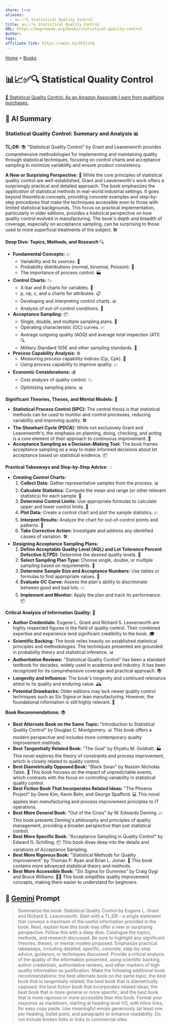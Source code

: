 ```yaml
---
share: true
aliases:
  - 📊📈✅🔍 Statistical Quality Control
title: 📊📈✅🔍 Statistical Quality Control
URL: https://bagrounds.org/books/statistical-quality-control
Author: 
tags: 
affiliate link: https://amzn.to/3FIloYq
---
```

[Home](../index.md) > [Books](./index.md)  
# 📊📈✅🔍 Statistical Quality Control  
[🛒 Statistical Quality Control. As an Amazon Associate I earn from qualifying purchases.](https://amzn.to/3FIloYq)  
  
## 🤖 AI Summary  
### **Statistical Quality Control: Summary and Analysis** 📊  
**TL;DR:** 📚 "Statistical Quality Control" by Grant and Leavenworth provides comprehensive methodologies for implementing and maintaining quality through statistical techniques, focusing on control charts and acceptance sampling to minimize variability and ensure product consistency.  
  
**A New or Surprising Perspective:** 🤔 While the core principles of statistical quality control are well-established, Grant and Leavenworth's work offers a surprisingly practical and detailed approach. The book emphasizes the *application* of statistical methods in real-world industrial settings. It goes beyond theoretical concepts, providing concrete examples and step-by-step procedures that make the techniques accessible even to those with limited statistical backgrounds. This focus on practical implementation, particularly in older editions, provides a historical perspective on how quality control evolved in manufacturing. The book's depth and breadth of coverage, especially on acceptance sampling, can be surprising to those used to more superficial treatments of the subject. 🛠️  
  
**Deep Dive: Topics, Methods, and Research** 🔍  
* **Fundamental Concepts:** 📈  
    * Variability and its sources. 🔄  
    * Probability distributions (normal, binomial, Poisson). 🎲  
    * The importance of process control. 🏭  
* **Control Charts:** 📉  
    * X-bar and R charts for variables. 📏  
    * p, np, c, and u charts for attributes. 📋  
    * Developing and interpreting control charts. 📊  
    * Analysis of out-of-control conditions. 🚨  
* **Acceptance Sampling:** 📦  
    * Single, double, and multiple sampling plans. 📝  
    * Operating characteristic (OC) curves. 📈  
    * Average outgoing quality (AOQ) and average total inspection (ATI). 🔍  
    * Military Standard 105E and other sampling standards. 📜  
* **Process Capability Analysis:** ⚙️  
    * Measuring process capability indices (Cp, Cpk). 📏  
    * Using process capability to improve quality. 📈  
* **Economic Considerations:** 💰  
    * Cost analysis of quality control. 📉  
    * Optimizing sampling plans. 📊  
  
**Significant Theories, Theses, and Mental Models:** 🧠  
* **Statistical Process Control (SPC):** The central thesis is that statistical methods can be used to monitor and control processes, reducing variability and improving quality. 🛠️  
* **The Shewhart Cycle (PDCA):** While not exclusively Grant and Leavenworth's, the emphasis on planning, doing, checking, and acting is a core element of their approach to continuous improvement. 🔄  
* **Acceptance Sampling as a Decision-Making Tool:** The book frames acceptance sampling as a way to make informed decisions about lot acceptance based on statistical evidence. 📦  
  
**Practical Takeaways and Step-by-Step Advice:** 💡  
* **Creating Control Charts:**  
    1.  **Collect Data:** Gather representative samples from the process. 📊  
    2.  **Calculate Statistics:** Compute the mean and range (or other relevant statistics) for each sample. 🔢  
    3.  **Determine Control Limits:** Use appropriate formulas to calculate upper and lower control limits. 📏  
    4.  **Plot Data:** Create a control chart and plot the sample statistics. 📈  
    5.  **Interpret Results:** Analyze the chart for out-of-control points and patterns. 🚨  
    6.  **Take Corrective Action:** Investigate and address any identified causes of variation. 🛠️  
* **Designing Acceptance Sampling Plans:**  
    1.  **Define Acceptable Quality Level (AQL) and Lot Tolerance Percent Defective (LTPD):** Determine the desired quality levels. 🎯  
    2.  **Select Sampling Plan Type:** Choose single, double, or multiple sampling based on requirements. 📝  
    3.  **Determine Sample Size and Acceptance Numbers:** Use tables or formulas to find appropriate values. 🔢  
    4.  **Evaluate OC Curve:** Assess the plan's ability to discriminate between good and bad lots. 📈  
    5.  **Implement and Monitor:** Apply the plan and track its performance. 📦  
  
**Critical Analysis of Information Quality:** 🧐  
* **Author Credentials:** Eugene L. Grant and Richard S. Leavenworth are highly respected figures in the field of quality control. Their combined expertise and experience lend significant credibility to the book. 🎓  
* **Scientific Backing:** The book relies heavily on established statistical principles and methodologies. The techniques presented are grounded in probability theory and statistical inference. 📊  
* **Authoritative Reviews:** "Statistical Quality Control" has been a standard textbook for decades, widely used in academia and industry. It has been recognized for its comprehensive coverage and practical approach. 📚  
* **Longevity and Influence:** The book's longevity and continued relevance attest to its quality and enduring value. 🕰️  
* **Potential Drawbacks:** Older editions may lack newer quality control techniques such as Six Sigma or lean manufacturing. However, the foundational information is still highly relevant. 🔄  
  
**Book Recommendations:** 📚  
* **Best Alternate Book on the Same Topic:** "Introduction to Statistical Quality Control" by Douglas C. Montgomery. 📊 This book offers a modern perspective and includes more contemporary quality improvement methods.  
* **Best Tangentially Related Book:** "The Goal" by Eliyahu M. Goldratt. 🏭 This novel explores the theory of constraints and process improvement, which is closely related to quality control.  
* **Best Diametrically Opposed Book:** "Black Swan" by Nassim Nicholas Taleb. 🦢 This book focuses on the impact of unpredictable events, which contrasts with the focus on controlling variability in statistical quality control.  
* **Best Fiction Book That Incorporates Related Ideas:** "The Phoenix Project" by Gene Kim, Kevin Behr, and George Spafford. 💻 This novel applies lean manufacturing and process improvement principles to IT operations.  
* **Best More General Book:** "Out of the Crisis" by W. Edwards Deming. 📈 This book presents Deming's philosophy and principles of quality management, providing a broader perspective than just statistical control.  
* **Best More Specific Book:** "Acceptance Sampling in Quality Control" by Edward G. Schilling. 📦 This book dives deep into the details and variations of Acceptance Sampling.  
* **Best More Rigorous Book:** "Statistical Methods for Quality Improvement" by Thomas P. Ryan and Brian L. Joiner. 🔬 This book contains more advanced statistical theory and methods.  
* **Best More Accessible Book:** "Six Sigma for Dummies" by Craig Gygi and Bruce Williams. 🧑‍🏫 This book simplifies quality improvement concepts, making them easier to understand for beginners.  
  
## 💬 [Gemini](https://gemini.google.com) Prompt  
> Summarize the book: Statistical Quality Control by Eugene L. Grant and Richard S. Leavenworth. Start with a TL;DR - a single statement that conveys a maximum of the useful information provided in the book. Next, explain how this book may offer a new or surprising perspective. Follow this with a deep dive. Catalogue the topics, methods, and research discussed. Be sure to highlight any significant theories, theses, or mental models proposed. Emphasize practical takeaways, including detailed, specific, concrete, step-by-step advice, guidance, or techniques discussed. Provide a critical analysis of the quality of the information presented, using scientific backing, author credentials, authoritative reviews, and other markers of high quality information as justification. Make the following additional book recommendations: the best alternate book on the same topic; the best book that is tangentially related; the best book that is diametrically opposed; the best fiction book that incorporates related ideas; the best book that is more general or more specific; and the best book that is more rigorous or more accessible than this book. Format your response as markdown, starting at heading level H3, with inline links, for easy copy paste. Use meaningful emojis generously (at least one per heading, bullet point, and paragraph) to enhance readability. Do not include broken links or links to commercial sites.  
